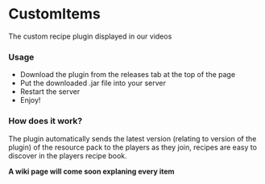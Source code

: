 # CustomItems
The custom recipe plugin displayed in our videos

### Usage
- Download the plugin from the releases tab at the top of the page
- Put the downloaded .jar file into your server
- Restart the server
- Enjoy!

### How does it work?
The plugin automatically sends the latest version (relating to version of the plugin) of the resource pack to the players as they join, recipes are easy to discover in the players recipe book.

**A wiki page will come soon explaning every item**
